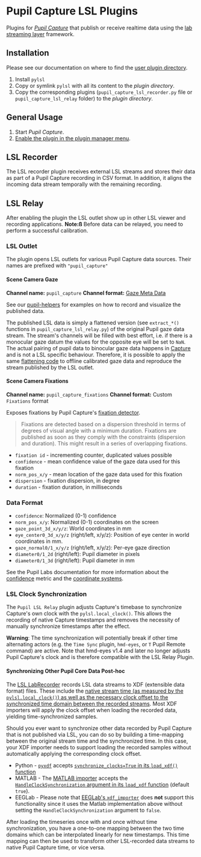 # Pupil Capture LSL Plugins

Plugins for _[Pupil Capture](https://github.com/pupil-labs/pupil/releases/latest)_ that
publish or receive realtime data using the [lab streaming layer](https://github.com/sccn/labstreaminglayer) framework.

## Installation

Please see our documentation on where to find the [user plugin directory](https://docs.pupil-labs.com/developer/core/plugin-api/#adding-a-plugin).

1. Install `pylsl`
2. Copy or symlink `pylsl` with all its content to the _plugin directory_.
3. Copy the corresponding plugins (`pupil_capture_lsl_recorder.py` file or `pupil_capture_lsl_relay`
   folder) to the _plugin directory_.

## General Usage

1. Start _Pupil Capture_.
2. [Enable the plugin in the plugin manager menu](https://docs.pupil-labs.com/core/software/pupil-capture/#plugins).

## LSL Recorder

The LSL recorder plugin receives external LSL streams and stores their data as part of a
Pupil Capture recording in CSV format. In addition, it aligns the incoming data stream
temporally with the remaining recording.

## LSL Relay
After enabling the plugin the LSL outlet show up in other LSL viewer and recording applications.
**Note:ß** Before data can be relayed, you need to perform a successful calibration.

### LSL Outlet

The plugin opens LSL outlets for various Pupil Capture data sources. Their names are
prefixed with `"pupil_capture"`

#### Scene Camera Gaze

**Channel name:** `pupil_capture`
**Channel format:** [Gaze Meta Data](https://github.com/sccn/xdf/wiki/Gaze-Meta-Data)

See our [pupil-helpers](https://github.com/pupil-labs/pupil-helpers/tree/master/LabStreamingLayer)
for examples on how to record and visualize the published data.

The published LSL data is simply a flattened version (see `extract_*()` functions in
`pupil_capture_lsl_relay.py`) of the original Pupil gaze data stream. The stream's
channels will be filled with best effort, i.e. if there is a monocular gaze datum the
values for the opposite eye will be set to `NaN`. The actual pairing of pupil data to
binocular gaze data happens in [Capture](https://github.com/pupil-labs/pupil/blob/master/pupil_src/shared_modules/gaze_mapping/matching.py#L58-L102)
and is not a LSL specific behaviour. Therefore, it is possible to apply the same
[flattening code](https://github.com/labstreaminglayer/App-PupilLabs/blob/master/pupil_capture/pupil_capture_lsl_relay/channel.py#L168-L259)
to offline calibrated gaze data and reproduce the stream published by the LSL outlet.

#### Scene Camera Fixations

**Channel name:** `pupil_capture_fixations`
**Channel format:** Custom `Fixations` format

Exposes fixations by Pupil Capture's [fixation detector](https://docs.pupil-labs.com/core/terminology/#fixations).

> Fixations are detected based on a dispersion threshold in terms of degrees of visual
> angle with a minimum duration. Fixations are published as soon as they comply with the
> constraints (dispersion and duration). This might result in a series of overlapping
> fixations.

- `fixation id` - incrementing counter, duplicated values possible
- `confidence` - mean confidence value of the gaze data used for this fixation
- `norm_pos_x/y` - mean location of the gaze data used for this fixation
- `dispersion` - fixation dispersion, in degree
- `duration` - fixation duration, in milliseconds

### Data Format

- `confidence`: Normalized (0-1) confidence
- `norm_pos_x/y`: Normalized (0-1) coordinates on the screen
- `gaze_point_3d_x/y/z`: World coordinates in mm
- `eye_center0_3d_x/y/z` (right/left, x/y/z): Position of eye center in world coordinates in mm.
- `gaze_normal0/1_x/y/z` (right/left, x/y/z): Per-eye gaze direction
- `diameter0/1_2d` (right/left): Pupil diameter in pixels
- `diameter0/1_3d` (right/left): Pupil diameter in mm

See the Pupil Labs documentation for more information about the
[confidence](https://docs.pupil-labs.com/core/terminology/#confidence) metric and the
[coordinate systems](https://docs.pupil-labs.com/core/terminology/#coordinate-system).

### LSL Clock Synchronization

The `Pupil LSL Relay` plugin adjusts Capture's timebase to synchronize Capture's own clock with the `pylsl.local_clock()`. This allows the recording of native Capture timestamps and removes the necessity of manually synchronize timestamps after the effect.

**Warning**: The time synchronization will potentially break if other time alternating actors (e.g. the `Time Sync` plugin, `hmd-eyes`, or `T` Pupil Remote command) are active. Note that hmd-eyes v1.4 and later no longer adjusts Pupil Capture's clock and is therefore compatible with the LSL Relay Plugin.

#### Synchronizing Other Pupil Core Data Post-hoc

The [LSL LabRecorder](https://github.com/labstreaminglayer/App-LabRecorder) records LSL data streams to XDF (extensible data format) files. These include the [native stream time (as measured by the `pylsl.local_clock()`) as well as the necessary clock offset to the synchronized time domain between the recorded streams](https://github.com/sccn/xdf/wiki/Specifications#general-comments). Most XDF importers will apply the clock offset when loading the recorded data, yielding time-synchronized samples.

Should you ever want to synchronize other data recorded by Pupil Capture that is not published via LSL, you can do so by building a time-mapping between the original stream time and the synchronized time. In this case, your XDF importer needs to support loading the recorded samples without automatically applying the corresponding clock offset.

- Python - [`pyxdf`](https://github.com/xdf-modules/pyxdf/) accepts [`synchronize_clocks=True` in its `load_xdf()` function](https://github.com/xdf-modules/pyxdf/blob/main/pyxdf/pyxdf.py#L74)
- MATLAB - The [MATLAB importer](https://github.com/xdf-modules/xdf-Matlab/tree/master) accepts the [`HandleClockSynchronization` argument in its `load_xdf` function](https://github.com/xdf-modules/xdf-Matlab/blob/18f699eecb4259fde55e2cf51f874d6966f6d5ba/load_xdf.m#L25-L26) (default `true`).
- EEGLab - Please note that [EEGLab's `xdf_importer`](https://github.com/xdf-modules/xdf-EEGLAB/) does **not** support this functionality since it uses the Matlab implementation above without setting the `HandleClockSynchronization` argument to `false`.

After loading the timeseries once with and once without time synchronization, you have a one-to-one mapping between the two time domains which can be interpolated linearly for new timestamps. This time mapping can then be used to transform other LSL-recorded data streams to native Pupil Capture time, or vice versa.
